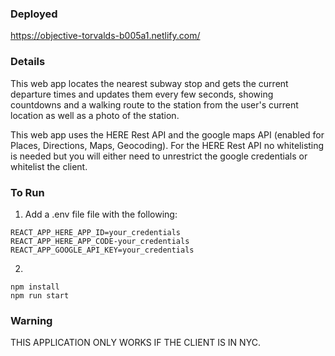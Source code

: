### Deployed
https://objective-torvalds-b005a1.netlify.com/

### Details

This web app locates the nearest subway stop and gets the current departure
times and updates them every few seconds, showing countdowns and a walking
route to the station from the user's current location as well as a photo of 
the station.

This web app uses the HERE Rest API and the google maps API (enabled for Places, Directions, Maps, Geocoding). For the HERE Rest API no whitelisting is needed but you will either need to unrestrict
the google credentials or whitelist the client.

### To Run

1) Add a .env file file with the following:
```
REACT_APP_HERE_APP_ID=your_credentials
REACT_APP_HERE_APP_CODE-your_credentials
REACT_APP_GOOGLE_API_KEY=your_credentials
```

2)
```
npm install
npm run start
```

### Warning

THIS APPLICATION ONLY WORKS IF THE CLIENT IS IN NYC.






